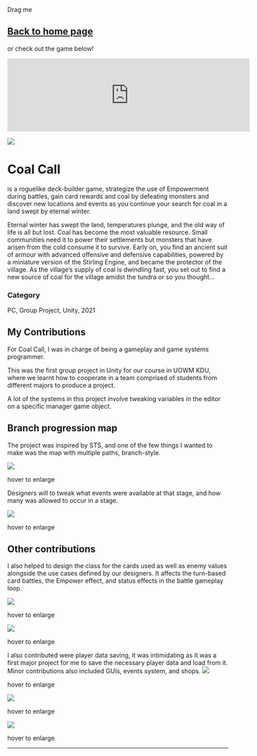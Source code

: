 <link rel="stylesheet" href="assets/css/style.css"></link>

<div class = "left_banner"></div>
<div class = "right_banner"></div>


<!--- Directory --->
<div id="dragged" class="dragged-gamedoc-version" markdown = "1">
  <div id="draggable">Drag me</div>

## [Back to home page](index.md)

or check out the game below!

<iframe src="https://itch.io/embed/996400?dark=true" width="552" height="167" frameborder="0"><a href="https://uowmgames.itch.io/coal-call">Coal Call by UOWM Game Development, rend.exe, s34nn, miragelix</a></iframe>
</div>

<script>
        // Make the DIV element draggable:
        dragElement(document.getElementById("dragged"));

        function dragElement(elmnt) {
        var pos1 = 0, pos2 = 0, pos3 = 0, pos4 = 0;
        if (document.getElementById("draggable")) {
            // if present, the header is where you move the DIV from:
            document.getElementById("draggable").onmousedown = dragMouseDown;
        } else {
            // otherwise, move the DIV from anywhere inside the DIV:
            elmnt.onmousedown = dragMouseDown;
        }

        function dragMouseDown(e) {
            e = e || window.event;
            e.preventDefault();
            // get the mouse cursor position at startup:
            pos3 = e.clientX;
            pos4 = e.clientY;
            document.onmouseup = closeDragElement;
            // call a function whenever the cursor moves:
            document.onmousemove = elementDrag;
        }

        function elementDrag(e) {
            e = e || window.event;
            e.preventDefault();
            // calculate the new cursor position:
            pos1 = pos3 - e.clientX;
            pos2 = pos4 - e.clientY;
            pos3 = e.clientX;
            pos4 = e.clientY;
            // set the element's new position:
            elmnt.style.top = (elmnt.offsetTop - pos2) + "px";
            elmnt.style.left = (elmnt.offsetLeft - pos1) + "px";
        }

        function closeDragElement() {
            // stop moving when mouse button is released:
            document.onmouseup = null;
            document.onmousemove = null;
        }
        }
</script>

<img class = "project-banner" src="assets/media/images/COL_banner.png"></img>

# Coal Call

is a roguelike deck-builder game, strategize the use of Empowerment during battles, gain card rewards and coal by defeating monsters and discover new locations and events as you continue your search for coal in a land swept by eternal winter.

Eternal winter has swept the land, temperatures plunge, and the old way of life is all but lost. Coal has become the most valuable resource. Small communities need it to power their settlements but monsters that have arisen from the cold consume it to survive. Early on, you find an ancient suit of armour with advanced offensive and defensive capabilities, powered by a miniature version of the Stirling Engine, and became the protector of the village. As the village’s supply of coal is dwindling fast, you set out to find a new source of coal for the village amidst the tundra or so you thought…

### Category

PC, Group Project, Unity, 2021

## **My Contributions**

For Coal Call, I was in charge of being a gameplay and game systems programmer.

This was the first group project in Unity for our course in UOWM KDU, where we learnt how to cooperate in a team comprised of students from different majors to produce a project.

A lot of the systems in this project involve tweaking variables in the editor on a specific manager game object.

## Branch progression map

The project was inspired by STS, and one of the few things I wanted to make was the map with multiple paths, branch-style. 

<img class = "project-media-img" src="assets/media/images/COL_gameview_nodemap.png">
<p class = "project-media-imgtext">hover to enlarge</p>
</img>

Designers will to tweak what events were available at that stage, and how many was allowed to occur in a stage.

<img class = "project-media-img" src="assets/media/images/COL_editor_nodeweighting.png">
<p class = "project-media-imgtext">hover to enlarge</p>
</img>

## Other contributions

I also helped to design the class for the cards used as well as enemy values alongside the use cases defined by our designers. It affects the turn-based card battles, the Empower effect, and status effects in the battle gameplay loop.

<img class = "project-media-img" src="assets/media/images/COL_editor_cardpseudoscriptableobj.png">
<p class = "project-media-imgtext">hover to enlarge</p>
</img>
<img class = "project-media-img" src="assets/media/images/COL_gameview_battle_multienemy.png">
<p class = "project-media-imgtext">hover to enlarge</p>
</img>



I also contributed were player data saving, it was intimidating as it was a first major project for me to save the necessary player data and load from it. Minor contributions also included GUIs, events system, and shops.
<img class = "project-media-img" src="assets/media/images/COL_editor_eventmanager.png">
<p class = "project-media-imgtext">hover to enlarge</p>
</img>
<img class = "project-media-img" src="assets/media/images/COL_editor_playerdata.png">
<p class = "project-media-imgtext">hover to enlarge</p>
</img>
<img class = "project-media-img" src="assets/media/images/COL_gameview_shop.png">
<p class = "project-media-imgtext">hover to enlarge</p>
</img>

---